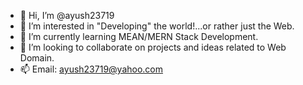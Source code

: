 - 👋 Hi, I’m @ayush23719
- 👀 I’m interested in "Developing" the world!...or rather just the Web.
- 🌱 I’m currently learning MEAN/MERN Stack Development.
- 💞️ I’m looking to collaborate on projects and ideas related to Web Domain.
- 📫 Email: ayush23719@yahoo.com

<!---
ayush23719/ayush23719 is a ✨ special ✨ repository because its `README.md` (this file) appears on your GitHub profile.
You can click the Preview link to take a look at your changes.
--->
